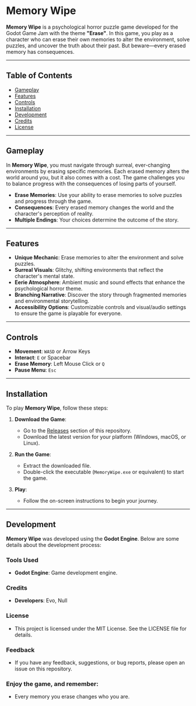 # Memory Wipe

**Memory Wipe** is a psychological horror puzzle game developed for the Godot Game Jam with the theme **"Erase"**. In this game, you play as a character who can erase their own memories to alter the environment, solve puzzles, and uncover the truth about their past. But beware—every erased memory has consequences.

---

## Table of Contents
- [Gameplay](#gameplay)
- [Features](#features)
- [Controls](#controls)
- [Installation](#installation)
- [Development](#development)
- [Credits](#credits)
- [License](#license)

---

## Gameplay
In **Memory Wipe**, you must navigate through surreal, ever-changing environments by erasing specific memories. Each erased memory alters the world around you, but it also comes with a cost. The game challenges you to balance progress with the consequences of losing parts of yourself.

- **Erase Memories**: Use your ability to erase memories to solve puzzles and progress through the game.
- **Consequences**: Every erased memory changes the world and the character's perception of reality.
- **Multiple Endings**: Your choices determine the outcome of the story.

---

## Features
- **Unique Mechanic**: Erase memories to alter the environment and solve puzzles.
- **Surreal Visuals**: Glitchy, shifting environments that reflect the character's mental state.
- **Eerie Atmosphere**: Ambient music and sound effects that enhance the psychological horror theme.
- **Branching Narrative**: Discover the story through fragmented memories and environmental storytelling.
- **Accessibility Options**: Customizable controls and visual/audio settings to ensure the game is playable for everyone.

---

## Controls
- **Movement**: `WASD` or Arrow Keys
- **Interact**: `E` or Spacebar
- **Erase Memory**: Left Mouse Click or `Q`
- **Pause Menu**: `Esc`

---

## Installation
To play **Memory Wipe**, follow these steps:

1. **Download the Game**:
   - Go to the [Releases](https://github.com/yourusername/memory-wipe/releases) section of this repository.
   - Download the latest version for your platform (Windows, macOS, or Linux).

2. **Run the Game**:
   - Extract the downloaded file.
   - Double-click the executable (`MemoryWipe.exe` or equivalent) to start the game.

3. **Play**:
   - Follow the on-screen instructions to begin your journey.

---

## Development
**Memory Wipe** was developed using the **Godot Engine**. Below are some details about the development process:

### Tools Used
- **Godot Engine**: Game development engine.

### Credits
- **Developers**: Evo, Null

### License
- This project is licensed under the MIT License. See the LICENSE file for details.

### Feedback
- If you have any feedback, suggestions, or bug reports, please open an issue on this repository.

### Enjoy the game, and remember: 
- Every memory you erase changes who you are.
